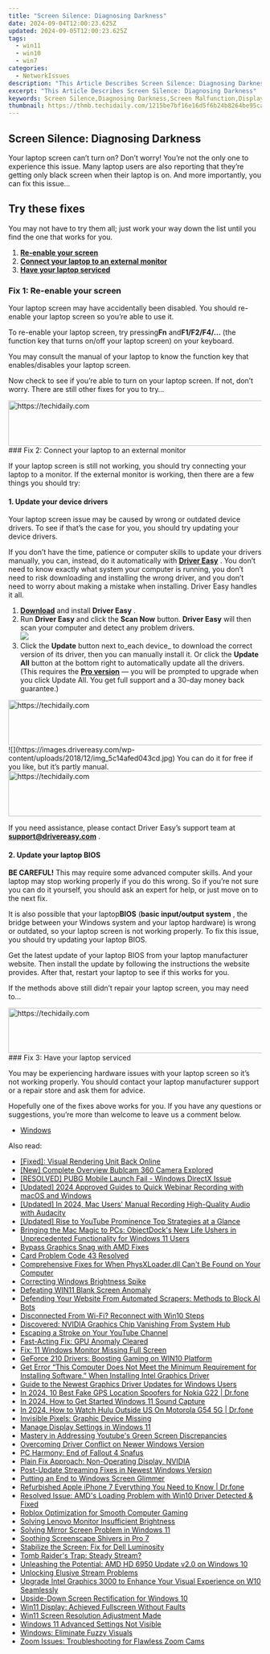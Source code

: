 ```yaml
---
title: "Screen Silence: Diagnosing Darkness"
date: 2024-09-04T12:00:23.625Z
updated: 2024-09-05T12:00:23.625Z
tags:
  - win11
  - win10
  - win7
categories:
  - NetworkIssues
description: "This Article Describes Screen Silence: Diagnosing Darkness"
excerpt: "This Article Describes Screen Silence: Diagnosing Darkness"
keywords: Screen Silence,Diagnosing Darkness,Screen Malfunction,Display Troubleshooting,Monitor Repair,Screen Issues Diagnosis,Blackout Solutions for Screens
thumbnail: https://thmb.techidaily.com/1215be7bf16e16d5f6b24b8264be95ca24fa72ef1060d56459e0d3eb4a0d48cf.jpg
---
```


## Screen Silence: Diagnosing Darkness

 Your laptop screen can’t turn on? Don’t worry! You’re not the only one to experience this issue. Many laptop users are also reporting that they’re getting only black screen when their laptop is on. And more importantly, you can fix this issue…

## Try these fixes

 You may not have to try them all; just work your way down the list until you find the one that works for you.

1. [**Re-enable your screen**](#a)
2. [**Connect your laptop to an external monitor**](#b)
3. [**Have your laptop serviced**](#c)

### Fix 1: Re-enable your screen

 Your laptop screen may have accidentally been disabled. You should re-enable your laptop screen so you’re able to use it.

 To re-enable your laptop screen, try pressing**Fn** and**F1/F2/F4/…** (the function key that turns on/off your laptop screen) on your keyboard.

 You may consult the manual of your laptop to know the function key that enables/disables your laptop screen.

 Now check to see if you’re able to turn on your laptop screen. If not, don’t worry. There are still other fixes for you to try…

<!-- affiliate ads begin -->
<a href="https://aligracehair.sjv.io/c/5597632/2016148/19272" target="_top" id="2016148">
  <img src="//a.impactradius-go.com/display-ad/19272-2016148" border="0" alt="https://techidaily.com" width="728" height="90"/>
</a>
<img height="0" width="0" src="https://aligracehair.sjv.io/i/5597632/2016148/19272" style="position:absolute;visibility:hidden;" border="0" />
<!-- affiliate ads end -->
### Fix 2: Connect your laptop to an external monitor

 If your laptop screen is still not working, you should try connecting your laptop to a monitor. If the external monitor is working, then there are a few things you should try:

#### 1\. Update your device drivers

 Your laptop screen issue may be caused by wrong or outdated device drivers. To see if that’s the case for you, you should try updating your device drivers.

 If you don’t have the time, patience or computer skills to update your drivers manually, you can, instead, do it automatically with **[Driver Easy](https://tools.techidaily.com/drivereasy/download/)**  . You don’t need to know exactly what system your computer is running, you don’t need to risk downloading and installing the wrong driver, and you don’t need to worry about making a mistake when installing. Driver Easy handles it all.

1. [**Download**](https://tools.techidaily.com/drivereasy/download/) and install **Driver Easy** .
2. Run **Driver Easy** and click the **Scan Now** button. **Driver Easy**  will then scan your computer and detect any problem drivers.  
![](https://images.drivereasy.com/wp-content/uploads/2018/10/img_5bd0366bd75a4.jpg)
3. Click the **Update**  button next to_each device_ to download the correct version of its driver, then you can manually install it. Or click the **Update All**  button at the bottom right to automatically update all the drivers. (This requires the **[Pro version](https://tools.techidaily.com/drivereasy/download/)**  — you will be prompted to upgrade when you click Update All. You get full support and a 30-day money back guarantee.)  
<!-- affiliate ads begin -->
<a href="https://appsumo.8odi.net/c/5597632/2075483/7443" target="_top" id="2075483">
  <img src="//a.impactradius-go.com/display-ad/7443-2075483" border="0" alt="https://techidaily.com" width="728" height="90"/>
</a>
<img height="0" width="0" src="https://appsumo.8odi.net/i/5597632/2075483/7443" style="position:absolute;visibility:hidden;" border="0" />
<!-- affiliate ads end -->
![](https://images.drivereasy.com/wp-content/uploads/2018/12/img_5c14afed043cd.jpg)  
 You can do it for free if you like, but it’s partly manual.
<!-- affiliate ads begin -->
<a href="https://appsumo.8odi.net/c/5597632/2105874/7443" target="_top" id="2105874">
  <img src="//a.impactradius-go.com/display-ad/7443-2105874" border="0" alt="https://techidaily.com" width="728" height="90"/>
</a>
<img height="0" width="0" src="https://appsumo.8odi.net/i/5597632/2105874/7443" style="position:absolute;visibility:hidden;" border="0" />
<!-- affiliate ads end -->

 If you need assistance, please contact Driver Easy’s support team at **[support@drivereasy.com](mailto:support@drivereasy.com)**  .

#### 2\. Update your laptop BIOS

**BE CAREFUL!** This may require some advanced computer skills. And your laptop may stop working properly if you do this wrong. So if you’re not sure you can do it yourself, you should ask an expert for help, or just move on to the next fix.

 It is also possible that your laptop**BIOS** (**basic input/output system** , the bridge between your Windows system and your laptop hardware) is wrong or outdated, so your laptop screen is not working properly. To fix this issue, you should try updating your laptop BIOS.

 Get the latest update of your laptop BIOS from your laptop manufacturer website. Then install the update by following the instructions the website provides. After that, restart your laptop to see if this works for you.

 If the methods above still didn’t repair your laptop screen, you may need to…

<!-- affiliate ads begin -->
<a href="https://appsumo.8odi.net/c/5597632/2031472/7443" target="_top" id="2031472">
  <img src="//a.impactradius-go.com/display-ad/7443-2031472" border="0" alt="https://techidaily.com" width="728" height="90"/>
</a>
<img height="0" width="0" src="https://appsumo.8odi.net/i/5597632/2031472/7443" style="position:absolute;visibility:hidden;" border="0" />
<!-- affiliate ads end -->
### Fix 3: Have your laptop serviced

 You may be experiencing hardware issues with your laptop screen so it’s not working properly. You should contact your laptop manufacturer support or a repair store and ask them for advice.

 Hopefully one of the fixes above works for you. If you have any questions or suggestions, you’re more than welcome to leave us a comment below.

* [Windows](https://tools.techidaily.com/drivereasy/download/)

<ins class="adsbygoogle"
     style="display:block"
     data-ad-format="autorelaxed"
     data-ad-client="ca-pub-7571918770474297"
     data-ad-slot="1223367746"></ins>



<ins class="adsbygoogle"
     style="display:block"
     data-ad-client="ca-pub-7571918770474297"
     data-ad-slot="8358498916"
     data-ad-format="auto"
     data-full-width-responsive="true"></ins>





<span class="atpl-alsoreadstyle">Also read:</span>
<div><ul>
<li><a href="https://network-issues.techidaily.com/fixed-visual-rendering-unit-back-online/"><u>[Fixed]: Visual Rendering Unit Back Online</u></a></li>
<li><a href="https://vp-tips.techidaily.com/new-complete-overview-bublcam-360-camera-explored/"><u>[New] Complete Overview  Bublcam 360 Camera Explored</u></a></li>
<li><a href="https://network-issues.techidaily.com/resolved-pubg-mobile-launch-fail-windows-directx-issue/"><u>[RESOLVED] PUBG Mobile Launch Fail - Windows DirectX Issue</u></a></li>
<li><a href="https://remote-screen-capture.techidaily.com/updated-2024-approved-guides-to-quick-webinar-recording-with-macos-and-windows/"><u>[Updated] 2024 Approved  Guides to Quick Webinar Recording with macOS and Windows</u></a></li>
<li><a href="https://video-screen-grab.techidaily.com/updated-in-2024-mac-users-manual-recording-high-quality-audio-with-audacity/"><u>[Updated] In 2024, Mac Users' Manual  Recording High-Quality Audio with Audacity</u></a></li>
<li><a href="https://facebook-video-share.techidaily.com/updated-rise-to-youtube-prominence-top-strategies-at-a-glance/"><u>[Updated] Rise to YouTube Prominence  Top Strategies at a Glance</u></a></li>
<li><a href="https://tech-revival.techidaily.com/bringing-the-mac-magic-to-pcs-objectdocks-new-life-ushers-in-unprecedented-functionality-for-windows-11-users/"><u>Bringing the Mac Magic to PCs: ObjectDock's New Life Ushers in Unprecedented Functionality for Windows 11 Users</u></a></li>
<li><a href="https://network-issues.techidaily.com/bypass-graphics-snag-with-amd-fixes/"><u>Bypass Graphics Snag with AMD Fixes</u></a></li>
<li><a href="https://network-issues.techidaily.com/card-problem-code-43-resolved/"><u>Card Problem Code 43 Resolved</u></a></li>
<li><a href="https://technical-tips.techidaily.com/comprehensive-fixes-for-when-physxloaderdll-cant-be-found-on-your-computer/"><u>Comprehensive Fixes for When PhysXLoader.dll Can't Be Found on Your Computer</u></a></li>
<li><a href="https://network-issues.techidaily.com/correcting-windows-brightness-spike/"><u>Correcting Windows Brightness Spike</u></a></li>
<li><a href="https://network-issues.techidaily.com/defeating-win11-blank-screen-anomaly/"><u>Defeating WIN11 Blank Screen Anomaly</u></a></li>
<li><a href="https://tech-haven.techidaily.com/defending-your-website-from-automated-scrapers-methods-to-block-ai-bots/"><u>Defending Your Website From Automated Scrapers: Methods to Block AI Bots</u></a></li>
<li><a href="https://network-issues.techidaily.com/disconnected-from-wi-fi-reconnect-with-win10-steps/"><u>Disconnected From Wi-Fi? Reconnect with Win10 Steps</u></a></li>
<li><a href="https://network-issues.techidaily.com/discovered-nvidia-graphics-chip-vanishing-from-system-hub/"><u>Discovered: NVIDIA Graphics Chip Vanishing From System Hub</u></a></li>
<li><a href="https://youtube-blog.techidaily.com/ing-a-stroke-on-your-youtube-channel/"><u>Escaping a Stroke on Your YouTube Channel</u></a></li>
<li><a href="https://network-issues.techidaily.com/fast-acting-fix-gpu-anomaly-cleared/"><u>Fast-Acting Fix: GPU Anomaly Cleared</u></a></li>
<li><a href="https://network-issues.techidaily.com/fix-11-windows-monitor-missing-full-screen/"><u>Fix: 11 Windows Monitor Missing Full Screen</u></a></li>
<li><a href="https://network-issues.techidaily.com/geforce-210-drivers-boosting-gaming-on-win10-platform/"><u>GeForce 210 Drivers: Boosting Gaming on WIN10 Platform</u></a></li>
<li><a href="https://network-issues.techidaily.com/get-error-this-computer-does-not-meet-the-minimum-requirement-for-installing-software-when-installing-intel-graphics-driver/"><u>Get Error “This Computer Does Not Meet the Minimum Requirement for Installing Software.” When Installing Intel Graphics Driver</u></a></li>
<li><a href="https://hardware-updates.techidaily.com/guide-to-the-newest-graphics-driver-updates-for-windows-users/"><u>Guide to the Newest Graphics Driver Updates for Windows Users</u></a></li>
<li><a href="https://change-location.techidaily.com/in-2024-10-best-fake-gps-location-spoofers-for-nokia-g22-drfone-by-drfone-virtual-android/"><u>In 2024, 10 Best Fake GPS Location Spoofers for Nokia G22 | Dr.fone</u></a></li>
<li><a href="https://some-knowledge.techidaily.com/in-2024-how-to-get-started-windows-11-sound-capture/"><u>In 2024, How to Get Started  Windows 11 Sound Capture</u></a></li>
<li><a href="https://phone-solutions.techidaily.com/in-2024-how-to-watch-hulu-outside-us-on-motorola-g54-5g-drfone-by-drfone-virtual-android/"><u>In 2024, How to Watch Hulu Outside US On Motorola G54 5G | Dr.fone</u></a></li>
<li><a href="https://network-issues.techidaily.com/invisible-pixels-graphic-device-missing/"><u>Invisible Pixels: Graphic Device Missing</u></a></li>
<li><a href="https://network-issues.techidaily.com/manage-display-settings-in-windows-11/"><u>Manage Display Settings in Windows 11</u></a></li>
<li><a href="https://network-issues.techidaily.com/mastery-in-addressing-youtubes-green-screen-discrepancies/"><u>Mastery in Addressing Youtube's Green Screen Discrepancies</u></a></li>
<li><a href="https://network-issues.techidaily.com/overcoming-driver-conflict-on-newer-windows-version/"><u>Overcoming Driver Conflict on Newer Windows Version</u></a></li>
<li><a href="https://network-issues.techidaily.com/pc-harmony-end-of-fallout-4-snafus/"><u>PC Harmony: End of Fallout 4 Snafus</u></a></li>
<li><a href="https://network-issues.techidaily.com/plain-fix-approach-non-operating-display-nvidia/"><u>Plain Fix Approach: Non-Operating Display, NVIDIA</u></a></li>
<li><a href="https://network-issues.techidaily.com/post-update-streaming-fixes-in-newest-windows-version/"><u>Post-Update Streaming Fixes in Newest Windows Version</u></a></li>
<li><a href="https://network-issues.techidaily.com/putting-an-end-to-windows-screen-glimmer/"><u>Putting an End to Windows Screen Glimmer</u></a></li>
<li><a href="https://iphone-transfer.techidaily.com/refurbished-apple-iphone-7-everything-you-need-to-know-drfone-by-drfone-transfer-from-ios/"><u>Refurbished Apple iPhone 7 Everything You Need to Know | Dr.fone</u></a></li>
<li><a href="https://network-issues.techidaily.com/resolved-issue-amds-loading-problem-with-win10-driver-detected-and-fixed/"><u>Resolved Issue: AMD's Loading Problem with Win10 Driver Detected & Fixed</u></a></li>
<li><a href="https://network-issues.techidaily.com/roblox-optimization-for-smooth-computer-gaming/"><u>Roblox Optimization for Smooth Computer Gaming</u></a></li>
<li><a href="https://network-issues.techidaily.com/solving-lenovo-monitor-insufficient-brightness/"><u>Solving Lenovo Monitor Insufficient Brightness</u></a></li>
<li><a href="https://network-issues.techidaily.com/solving-mirror-screen-problem-in-windows-11/"><u>Solving Mirror Screen Problem in Windows 11</u></a></li>
<li><a href="https://network-issues.techidaily.com/soothing-screenscape-shivers-in-pro-7/"><u>Soothing Screenscape Shivers in Pro 7</u></a></li>
<li><a href="https://network-issues.techidaily.com/stabilize-the-screen-fix-for-dell-luminosity/"><u>Stabilize the Screen: Fix for Dell Luminosity</u></a></li>
<li><a href="https://network-issues.techidaily.com/tomb-raiders-trap-steady-stream/"><u>Tomb Raider's Trap: Steady Stream?</u></a></li>
<li><a href="https://network-issues.techidaily.com/unleashing-the-potential-amd-hd-6950-update-v20-on-windows-10/"><u>Unleashing the Potential: AMD HD 6950 Update v2.0 on Windows 10</u></a></li>
<li><a href="https://network-issues.techidaily.com/unlocking-elusive-stream-problems/"><u>Unlocking Elusive Stream Problems</u></a></li>
<li><a href="https://network-issues.techidaily.com/1719974563155-upgrade-intel-graphics-3000-to-enhance-your-visual-experience-on-w10-seamlessly/"><u>Upgrade Intel Graphics 3000 to Enhance Your Visual Experience on W10 Seamlessly</u></a></li>
<li><a href="https://network-issues.techidaily.com/upside-down-screen-rectification-for-windows-10/"><u>Upside-Down Screen Rectification for Windows 10</u></a></li>
<li><a href="https://network-issues.techidaily.com/win11-display-achieved-fullscreen-without-faults/"><u>Win11 Display: Achieved Fullscreen Without Faults</u></a></li>
<li><a href="https://network-issues.techidaily.com/win11-screen-resolution-adjustment-made/"><u>Win11 Screen Resolution Adjustment Made</u></a></li>
<li><a href="https://network-issues.techidaily.com/windows-11-advanced-settings-not-visible/"><u>Windows 11 Advanced Settings Not Visible</u></a></li>
<li><a href="https://network-issues.techidaily.com/windows-eliminate-fuzzy-visuals/"><u>Windows: Eliminate Fuzzy Visuals</u></a></li>
<li><a href="https://network-issues.techidaily.com/zoom-issues-troubleshooting-for-flawless-zoom-cams/"><u>Zoom Issues: Troubleshooting for Flawless Zoom Cams</u></a></li>
</ul></div>

